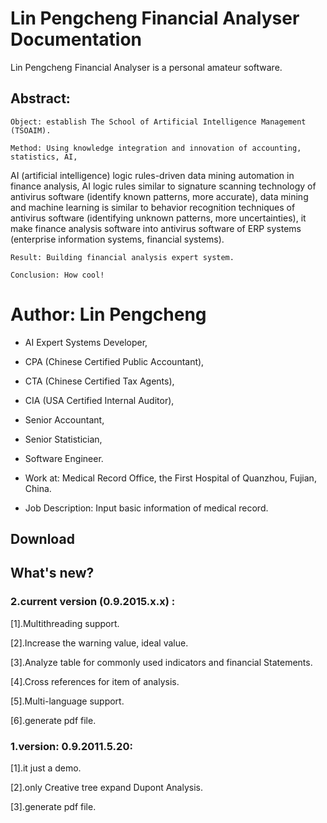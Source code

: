 # Lin Pengcheng Financial Analyser Documentation

Lin Pengcheng Financial Analyser is a personal amateur software.

## Abstract:

    Object: establish The School of Artificial Intelligence Management (TSOAIM).
    
    Method: Using knowledge integration and innovation of accounting, statistics, AI,
AI (artificial intelligence) logic rules-driven data mining automation in finance analysis, AI logic rules similar to signature scanning 
technology of antivirus software (identify known patterns, more accurate), data mining and machine learning is 
similar to behavior recognition techniques of antivirus software (identifying unknown patterns, more uncertainties),
it make finance analysis software into antivirus software of ERP systems (enterprise information systems, financial 
systems).
    
    Result: Building financial analysis expert system.
    
    Conclusion: How cool!
    
# Author: Lin Pengcheng 

* AI Expert Systems Developer, 
* CPA (Chinese Certified Public Accountant), 
* CTA (Chinese Certified Tax Agents), 
* CIA (USA Certified Internal Auditor), 
* Senior Accountant,
* Senior Statistician, 
* Software Engineer.

* Work at: Medical Record Office, the First Hospital of Quanzhou, Fujian, China. 
* Job Description: Input basic information of medical record.

## Download

## What's new?

### 2.current version (0.9.2015.x.x) :

[1].Multithreading support.

[2].Increase the warning value, ideal value.

[3].Analyze table for commonly used indicators and financial Statements.

[4].Cross references for item of analysis.

[5].Multi-language support.

[6].generate pdf file.

### 1.version: 0.9.2011.5.20: 

[1].it just a demo.

[2].only Creative tree expand Dupont Analysis.

[3].generate pdf file.
